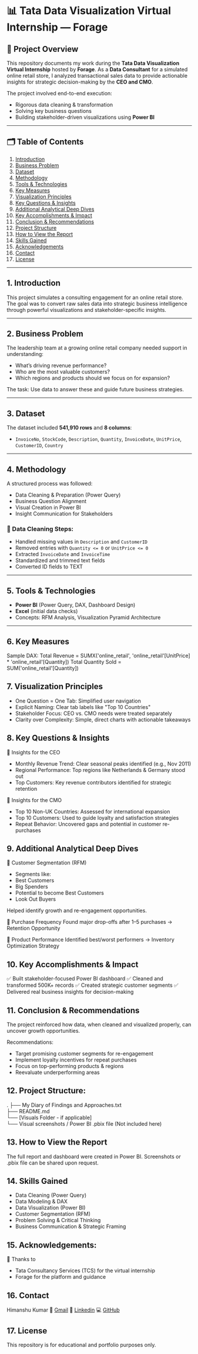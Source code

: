 # 📊 Tata Data Visualization Virtual Internship — Forage

## 🧠 Project Overview  
This repository documents my work during the **Tata Data Visualization Virtual Internship** hosted by **Forage**. As a **Data Consultant** for a simulated online retail store, I analyzed transactional sales data to provide actionable insights for strategic decision-making by the **CEO and CMO**.

The project involved end-to-end execution:  
- Rigorous data cleaning & transformation  
- Solving key business questions  
- Building stakeholder-driven visualizations using **Power BI**

---

## 🗂 Table of Contents  
1. [Introduction](#1-introduction)  
2. [Business Problem](#2-business-problem)  
3. [Dataset](#3-dataset)  
4. [Methodology](#4-methodology)  
5. [Tools & Technologies](#5-tools--technologies)  
6. [Key Measures](#6-key-measures)  
7. [Visualization Principles](#7-visualization-principles)  
8. [Key Questions & Insights](#8-key-questions--insights)  
9. [Additional Analytical Deep Dives](#9-additional-analytical-deep-dives)  
10. [Key Accomplishments & Impact](#10-key-accomplishments--impact)  
11. [Conclusion & Recommendations](#11-conclusion--recommendations)  
12. [Project Structure](#12-project-structure)  
13. [How to View the Report](#13-how-to-view-the-report)  
14. [Skills Gained](#14-skills-gained)  
15. [Acknowledgements](#15-acknowledgements)  
16. [Contact](#16-contact)  
17. [License](#17-license)

---

## 1. Introduction  
This project simulates a consulting engagement for an online retail store. The goal was to convert raw sales data into strategic business intelligence through powerful visualizations and stakeholder-specific insights.

---

## 2. Business Problem  
The leadership team at a growing online retail company needed support in understanding:
- What’s driving revenue performance?
- Who are the most valuable customers?
- Which regions and products should we focus on for expansion?

The task: Use data to answer these and guide future business strategies.

---

## 3. Dataset  
The dataset included **541,910 rows** and **8 columns**:
- `InvoiceNo`, `StockCode`, `Description`, `Quantity`, `InvoiceDate`, `UnitPrice`, `CustomerID`, `Country`

---

## 4. Methodology  
A structured process was followed:
- Data Cleaning & Preparation (Power Query)
- Business Question Alignment
- Visual Creation in Power BI
- Insight Communication for Stakeholders

### 🔧 Data Cleaning Steps:
- Handled missing values in `Description` and `CustomerID`
- Removed entries with `Quantity <= 0` or `UnitPrice <= 0`
- Extracted `InvoiceDate` and `InvoiceTime`
- Standardized and trimmed text fields
- Converted ID fields to TEXT

---

## 5. Tools & Technologies  
- **Power BI** (Power Query, DAX, Dashboard Design)  
- **Excel** (initial data checks)  
- Concepts: RFM Analysis, Visualization Pyramid Architecture

---

## 6. Key Measures  
Sample DAX:
Total Revenue = SUMX('online_retail', 'online_retail'[UnitPrice] * 'online_retail'[Quantity])
Total Quantity Sold = SUM('online_retail'[Quantity])

## 7. Visualization Principles
- One Question = One Tab: Simplified user navigation
- Explicit Naming: Clear tab labels like "Top 10 Countries"
- Stakeholder Focus: CEO vs. CMO needs were treated separately
- Clarity over Complexity: Simple, direct charts with actionable takeaways

## 8. Key Questions & Insights
🔹 Insights for the CEO
- Monthly Revenue Trend: Clear seasonal peaks identified (e.g., Nov 2011)
- Regional Performance: Top regions like Netherlands & Germany stood out
- Top Customers: Key revenue contributors identified for strategic retention

🔸 Insights for the CMO
- Top 10 Non-UK Countries: Assessed for international expansion
- Top 10 Customers: Used to guide loyalty and satisfaction strategies
- Repeat Behavior: Uncovered gaps and potential in customer re-purchases

## 9. Additional Analytical Deep Dives
📌 Customer Segmentation (RFM)
- Segments like:
- Best Customers
- Big Spenders
- Potential to become Best Customers
- Look Out Buyers

Helped identify growth and re-engagement opportunities.

🔁 Purchase Frequency
Found major drop-offs after 1–5 purchases → Retention Opportunity

🛒 Product Performance
Identified best/worst performers → Inventory Optimization Strategy

## 10. Key Accomplishments & Impact
✅ Built stakeholder-focused Power BI dashboard
✅ Cleaned and transformed 500K+ records
✅ Created strategic customer segments
✅ Delivered real business insights for decision-making

## 11. Conclusion & Recommendations
The project reinforced how data, when cleaned and visualized properly, can uncover growth opportunities.

Recommendations:
- Target promising customer segments for re-engagement
- Implement loyalty incentives for repeat purchases
- Focus on top-performing products & regions
- Reevaluate underperforming areas

## 12. Project Structure:
.
├── My Diary of Findings and Approaches.txt  
├── README.md  
└── [Visuals Folder - if applicable]  
    └── Visual screenshots / Power BI .pbix file (Not included here)

## 13. How to View the Report
The full report and dashboard were created in Power BI. Screenshots or .pbix file can be shared upon request.

## 14. Skills Gained
- Data Cleaning (Power Query)
- Data Modeling & DAX
- Data Visualization (Power BI)
- Customer Segmentation (RFM)
- Problem Solving & Critical Thinking
- Business Communication & Strategic Framing

## 15. Acknowledgements:
🙏 Thanks to
- Tata Consultancy Services (TCS) for the virtual internship
- Forage for the platform and guidance

## 16. Contact
Himanshu Kumar
📧 [Gmail](ds.himanshu.kumar@gmail.com)
🔗 [Linkedin](www.linkedin.com/in/himanshukumar3231)
💻 [GitHub](https://github.com/himanshu3231)

## 17. License
This repository is for educational and portfolio purposes only.
